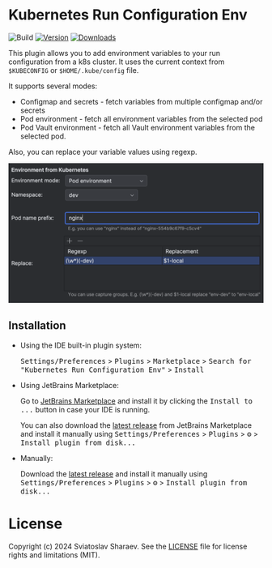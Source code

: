 # Kubernetes Run Configuration Env

![Build](https://github.com/ssharaev/intelij-k8s-env-plugin/workflows/Build/badge.svg)
[![Version](https://img.shields.io/jetbrains/plugin/v/MARKETPLACE_ID.svg)](https://plugins.jetbrains.com/plugin/MARKETPLACE_ID)
[![Downloads](https://img.shields.io/jetbrains/plugin/d/MARKETPLACE_ID.svg)](https://plugins.jetbrains.com/plugin/MARKETPLACE_ID)

This plugin allows you to add environment variables to your run configuration from a k8s cluster. It uses the current context from `$KUBECONFIG` or `$HOME/.kube/config` file.

It supports several modes:
- Configmap and secrets - fetch variables from multiple configmap and/or secrets
- Pod environment - fetch all environment variables from the selected pod
- Pod Vault environment - fetch all Vault environment variables from the selected pod.

Also, you can replace your variable values using regexp.

![Screenshot](/doc/img/screenshot.png)

## Installation

- Using the IDE built-in plugin system:
  
  <kbd>Settings/Preferences</kbd> > <kbd>Plugins</kbd> > <kbd>Marketplace</kbd> > <kbd>Search for "Kubernetes Run Configuration Env"</kbd> >
  <kbd>Install</kbd>
  
- Using JetBrains Marketplace:

  Go to [JetBrains Marketplace](https://plugins.jetbrains.com/plugin/MARKETPLACE_ID) and install it by clicking the <kbd>Install to ...</kbd> button in case your IDE is running.

  You can also download the [latest release](https://plugins.jetbrains.com/plugin/MARKETPLACE_ID/versions) from JetBrains Marketplace and install it manually using
  <kbd>Settings/Preferences</kbd> > <kbd>Plugins</kbd> > <kbd>⚙️</kbd> > <kbd>Install plugin from disk...</kbd>

- Manually:

  Download the [latest release](https://github.com/ssharaev/intelij-k8s-env-plugin/releases/latest) and install it manually using
  <kbd>Settings/Preferences</kbd> > <kbd>Plugins</kbd> > <kbd>⚙️</kbd> > <kbd>Install plugin from disk...</kbd>

# License

Copyright (c) 2024 Sviatoslav Sharaev. See the [LICENSE](./LICENSE) file for license rights and limitations (MIT).

[template]: https://github.com/JetBrains/intellij-platform-plugin-template
[docs:plugin-description]: https://plugins.jetbrains.com/docs/intellij/plugin-user-experience.html#plugin-description-and-presentation
